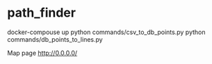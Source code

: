 # path_finder

docker-compouse up
python commands/csv_to_db_points.py
python commands/db_points_to_lines.py

Map page http://0.0.0.0/

